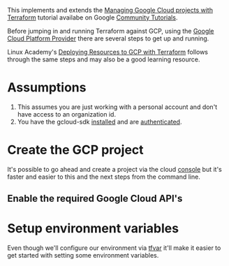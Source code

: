 This implements and extends the [Managing Google Cloud projects with Terraform](https://cloud.google.com/community/tutorials/managing-gcp-projects-with-terraform) tutorial availabe on Google [Community Tutorials](https://cloud.google.com/community).


Before jumping in and running Terraform against GCP, using the [Google Cloud Platform Provider](https://www.terraform.io/docs/providers/google/index.html) there are several steps to get up and running.


Linux Academy's [Deploying Resources to GCP with Terraform](https://linuxacademy.com/cp/modules/view/id/402) follows through the same steps and may also be a good learning resource.


# Assumptions

1. This assumes you are just working with a personal account and don't have access to an organization id.
2. You have the gcloud-sdk [installed](https://cloud.google.com/sdk/install) and are [authenticated](https://cloud.google.com/sdk/gcloud/reference/auth/login).



# Create the GCP project

It's possible to go ahead and create a project via the cloud [console](https://console.cloud.google.com/) but it's faster and easier to this and the next steps from the command line.


## Enable the required Google Cloud API's

# Setup environment variables

Even though we'll configure our environment via [tfvar](https://www.terraform.io/docs/configuration/variables.html#variable-definitions-tfvars-files) it'll make it easier to get started with setting some environment variables.
